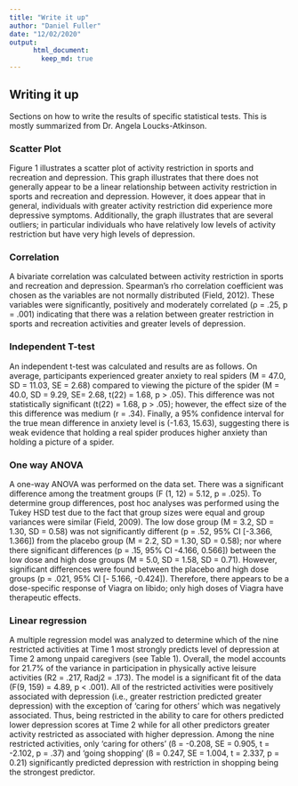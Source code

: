 ```yaml
---
title: "Write it up"
author: "Daniel Fuller"
date: "12/02/2020"
output:
      html_document:
        keep_md: true
---
```


## Writing it up 

Sections on how to write the results of specific statistical tests. This is mostly summarized from Dr. Angela Loucks-Atkinson. 

### Scatter Plot

Figure 1 illustrates a scatter plot of activity restriction in sports and recreation and depression.  This graph illustrates that there does not generally appear to be a linear relationship between activity restriction in sports and recreation and depression.  However, it does appear that in general, individuals with greater activity restriction did experience more depressive symptoms.  Additionally, the graph illustrates that are several outliers; in particular individuals who have relatively low levels of activity restriction but have very high levels of depression. 


### Correlation

A bivariate correlation was calculated between activity restriction in sports and recreation and depression. Spearman’s rho correlation coefficient was chosen as the variables are not normally distributed (Field, 2012). These variables were significantly, positively and moderately correlated (ρ = .25, p = .001) indicating that there was a relation between greater restriction in sports and recreation activities and greater levels of depression.


### Independent T-test

An independent t-test was calculated and results are as follows. On average, participants experienced greater anxiety to real spiders (M = 47.0, SD = 11.03, SE = 2.68) compared to viewing the picture of the spider (M = 40.0, SD = 9.29, SE= 2.68, t(22) = 1.68, p > .05). This difference was not statistically significant (t(22) = 1.68, p > .05); however, the effect size of the this difference was medium (r = .34). Finally, a 95% confidence interval for the true mean difference in anxiety level is (-1.63, 15.63), suggesting there is weak evidence that holding a real spider produces higher anxiety than holding a picture of a spider.


### One way ANOVA

A one-way ANOVA was performed on the data set. There was a significant difference among the treatment groups (F (1, 12) = 5.12, p = .025). To determine group differences, post hoc analyses was performed using the Tukey HSD test due to the fact that group sizes were equal and group variances were similar (Field, 2009). The low dose group (M = 3.2, SD = 1.30, SD = 0.58) was not significantly different (p = .52, 95% CI [-3.366, 1.366]) from the placebo group (M = 2.2, SD = 1.30, SD = 0.58); nor where there significant differences (p = .15, 95% CI -4.166, 0.566]) between the low dose and high dose groups (M = 5.0, SD = 1.58, SD = 0.71). However, significant differences were found between the placebo and high dose groups (p = .021, 95% CI [- 5.166, -0.424]). Therefore, there appears to be a dose-specific response of Viagra on libido; only high doses of Viagra have therapeutic effects.


### Linear regression

A multiple regression model was analyzed to determine which of the nine restricted activities at Time 1 most strongly predicts level of depression at Time 2 among unpaid caregivers (see Table 1). Overall, the model accounts for 21.7% of the variance in participation in physically active leisure activities (R2 = .217, Radj2 = .173). The model is a significant fit of the data (F(9, 159) = 4.89, p < .001). All of the restricted activities were positively associated with depression (i.e., greater restriction predicted greater depression) with the exception of ‘caring for others’ which was negatively associated. Thus, being restricted in the ability to care for others predicted lower depression scores at Time 2 while for all other predictors greater activity restricted as associated with higher depression. Among the nine restricted activities, only ‘caring for others’ (ß = -0.208, SE = 0.905, t = -2.102, p = .37) and ‘going shopping’ (ß = 0.247, SE = 1.004, t = 2.337, p = 0.21) significantly predicted depression with restriction in shopping being the strongest predictor.



